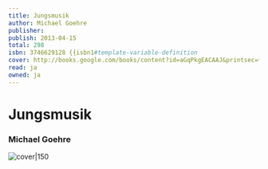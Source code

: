 ```yaml
---
title: Jungsmusik
author: Michael Goehre
publisher: 
publish: 2013-04-15
total: 298
isbn: 3746629128 {{isbn1#template-variable-definition
cover: http://books.google.com/books/content?id=aGqPkgEACAAJ&printsec=frontcover&img=1&zoom=1&source=gbs_api
read: ja
owned: ja
---
```


# Jungsmusik
### Michael Goehre
![cover|150](http://books.google.com/books/content?id=aGqPkgEACAAJ&printsec=frontcover&img=1&zoom=1&source=gbs_api)